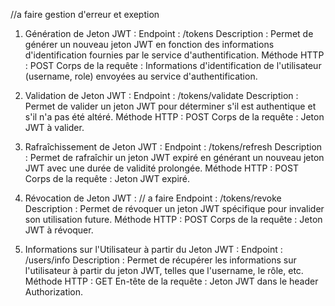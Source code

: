 //a faire gestion d'erreur et exeption

1. Génération de Jeton JWT :
Endpoint : /tokens
Description : Permet de générer un nouveau jeton JWT en fonction des informations d'identification fournies par le service d'authentification.
Méthode HTTP : POST
Corps de la requête : Informations d'identification de l'utilisateur (username, role) envoyées au service d'authentification.

2. Validation de Jeton JWT :
Endpoint : /tokens/validate
Description : Permet de valider un jeton JWT pour déterminer s'il est authentique et s'il n'a pas été altéré.
Méthode HTTP : POST
Corps de la requête : Jeton JWT à valider.

3. Rafraîchissement de Jeton JWT :
Endpoint : /tokens/refresh
Description : Permet de rafraîchir un jeton JWT expiré en générant un nouveau jeton JWT avec une durée de validité prolongée.
Méthode HTTP : POST
Corps de la requête : Jeton JWT expiré.

4. Révocation de Jeton JWT : // a faire
Endpoint : /tokens/revoke
Description : Permet de révoquer un jeton JWT spécifique pour invalider son utilisation future.
Méthode HTTP : POST
Corps de la requête : Jeton JWT à révoquer.

5. Informations sur l'Utilisateur à partir du Jeton JWT :
Endpoint : /users/info
Description : Permet de récupérer les informations sur l'utilisateur à partir du jeton JWT, telles que l'username, le rôle, etc.
Méthode HTTP : GET
En-tête de la requête : Jeton JWT dans le header Authorization.

